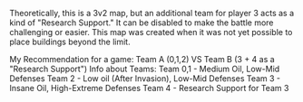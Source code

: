 Theoretically, this is a 3v2 map, but an additional team for player 3 acts as a 
kind of "Research Support." It can be disabled to make the battle more challenging or easier. 
This map was created when it was not yet possible to place buildings beyond the limit.

My Recommendation for a game: Team A (0,1,2) VS Team B (3 + 4 as a "Research Support")
Info about Teams:
Team 0,1 - Medium Oil, Low-Mid Defenses
Team 2 - Low oil (After Invasion), Low-Mid Defenses
Team 3 - Insane Oil, High-Extreme Defenses
Team 4 - Research Support for Team 3